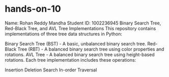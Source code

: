 # hands-on-10
Name: Rohan Reddy Mandha
Student ID: 1002236945
Binary Search Tree, Red-Black Tree, and AVL Tree Implementations
This repository contains implementations of three tree data structures in Python:

Binary Search Tree (BST) - A basic, unbalanced binary search tree.
Red-Black Tree (RBT) - A balanced binary search tree using color properties and rotations.
AVL Tree - A balanced binary search tree using height-based rotations.
Each tree implementation includes these operations:

Insertion
Deletion
Search
In-order Traversal
